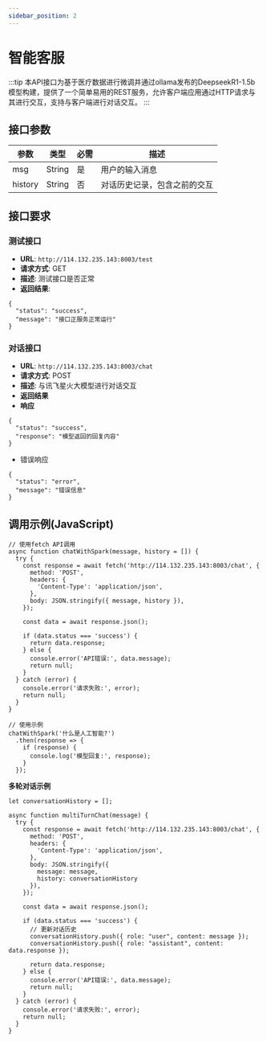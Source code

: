 ```yaml
---
sidebar_position: 2
---
```


# 智能客服
:::tip
本API接口为基于医疗数据进行微调并通过ollama发布的DeepseekR1-1.5b模型构建，提供了一个简单易用的REST服务，允许客户端应用通过HTTP请求与其进行交互，支持与客户端进行对话交互。
:::
## 接口参数
|参数|类型|必需|描述|
|---|---|---|---|
|msg|String|是|用户的输入消息|
|history|String|否|对话历史记录，包含之前的交互|

## 接口要求
### 测试接口
- **URL**: `http://114.132.235.143:8003/test`
- **请求方式**: GET
- **描述**: 测试接口是否正常
- **返回结果**:
```
{
  "status": "success",
  "message": "接口正服务正常运行"
}
```
### 对话接口
- **URL**: `http://114.132.235.143:8003/chat`
- **请求方式**: POST
- **描述**: 与讯飞星火大模型进行对话交互
- **返回结果**
- **响应**
```
{
  "status": "success",
  "response": "模型返回的回复内容"
}
```
- 错误响应
```
{
  "status": "error",
  "message": "错误信息"
}
```
## 调用示例(JavaScript)
```
// 使用fetch API调用
async function chatWithSpark(message, history = []) {
  try {
    const response = await fetch('http://114.132.235.143:8003/chat', {
      method: 'POST',
      headers: {
        'Content-Type': 'application/json',
      },
      body: JSON.stringify({ message, history }),
    });
    
    const data = await response.json();
    
    if (data.status === 'success') {
      return data.response;
    } else {
      console.error('API错误:', data.message);
      return null;
    }
  } catch (error) {
    console.error('请求失败:', error);
    return null;
  }
}

// 使用示例
chatWithSpark('什么是人工智能?')
  .then(response => {
    if (response) {
      console.log('模型回复:', response);
    }
  });
```
**多轮对话示例**
```
let conversationHistory = [];

async function multiTurnChat(message) {
  try {
    const response = await fetch('http://114.132.235.143:8003/chat', {
      method: 'POST',
      headers: {
        'Content-Type': 'application/json',
      },
      body: JSON.stringify({ 
        message: message, 
        history: conversationHistory 
      }),
    });
    
    const data = await response.json();
    
    if (data.status === 'success') {
      // 更新对话历史
      conversationHistory.push({ role: "user", content: message });
      conversationHistory.push({ role: "assistant", content: data.response });
      
      return data.response;
    } else {
      console.error('API错误:', data.message);
      return null;
    }
  } catch (error) {
    console.error('请求失败:', error);
    return null;
  }
}
```


